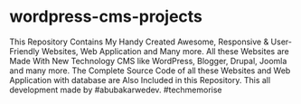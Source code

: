 # wordpress-cms-projects
This Repository Contains My Handy Created Awesome, Responsive &amp; User-Friendly Websites, Web Application and Many more. All these Websites are Made With New Technology CMS like WordPress, Blogger, Drupal, Joomla and many more. The Complete Source Code of all these Websites and Web Application with database are Also Included in this Repository. This all development made by #abubakarwedev. #techmemorise
